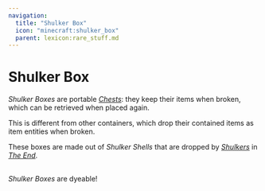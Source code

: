 ```yaml
---
navigation:
  title: "Shulker Box"
  icon: "minecraft:shulker_box"
  parent: lexicon:rare_stuff.md
---
```


# Shulker Box

<ItemImage id="minecraft:shulker_box" />

*Shulker Boxes* are portable [*Chests*](../useables/chest.md): they keep their items when broken, which can be retrieved when placed again. 

This is different from other containers, which drop their contained items as item entities when broken. 

These boxes are made out of *Shulker Shells* that are dropped by [*Shulkers*](../creatures/monster-shulker.md) in [*The End*](../world/dimensions.md#end).

##  


*Shulker Boxes* are dyeable!

<Recipe id="minecraft:shulker_box" />

<Recipe id="minecraft:cyan_shulker_box" />


